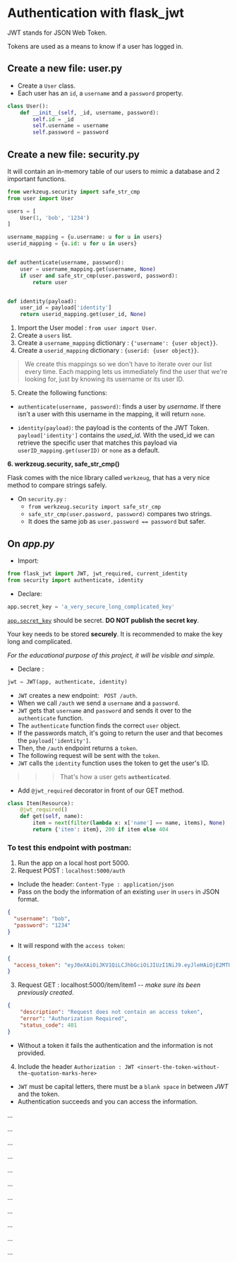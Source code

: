 # Authentication with flask_jwt

JWT stands for JSON Web Token.

Tokens are used as a means to know if a user has logged in.


## Create a new file: user.py
- Create a ```User``` class.
- Each user has an ```id```, a ``username`` and a `password` property.

```python
class User():
    def __init__(self, _id, username, password):
        self.id = _id
        self.username = username
        self.password = password
```

## Create a new file: security.py

It will contain an in-memory table of our users to mimic a database and 2 important functions. 

```python
from werkzeug.security import safe_str_cmp
from user import User

users = [
    User(1, 'bob', '1234')
]

username_mapping = {u.username: u for u in users}
userid_mapping = {u.id: u for u in users}


def authenticate(username, password):
    user = username_mapping.get(username, None)
    if user and safe_str_cmp(user.password, password):
        return user


def identity(payload):
    user_id = payload['identity']
    return userid_mapping.get(user_id, None)
```

1. Import the User model : ```from user import User```.
2. Create a ```users``` list. 
3. Create a `username_mapping` dictionary : ```{'username': {user object}}```.
4. Create a  `userid_mapping` dictionary : ```{userid: {user object}}```.
> We create this mappings so we don't have to iterate over our list every time.
> Each mapping lets us immediately find the user that we're looking for, just by knowing its username or its user ID.

5. Create the following functions:
- ```authenticate(username, password)```: finds a user by *username*. If there isn't a user with this username in the mapping, it will return ```none```.
  

- ```identity(payload)```: the payload is the contents of the JWT Token. ```payload['identity']``` contains the *used_id*. With the used_id we can retrieve the specific user that matches this payload via ```userID_mapping.get(userID)``` or ```none``` as a default.

**6. werkzeug.security, safe_str_cmp()**

Flask comes with the nice library called `werkzeug`, that has a very nice method to compare strings safely.

- On `security.py` :
    - `from werkzeug.security import safe_str_cmp`
    - `safe_str_cmp(user.password, password)` compares two strings. 
    - It does the same job as `user.password == password` but safer.

## On *app.py*

- Import:

``` py
from flask_jwt import JWT, jwt_required, current_identity
from security import authenticate, identity
```

- Declare:
``` py
app.secret_key = 'a_very_secure_long_complicated_key'
```  
[```app.secret_key```](https://www.kite.com/python/docs/flask.app.Flask.secret_key)  should be secret. **DO NOT publish the secret key**. 

Your key needs to be stored **securely**. It is recommended to make the key long and complicated.

*For the educational purpose of this project, it will be visible and simple.*


- Declare :
``` py 
jwt = JWT(app, authenticate, identity)
```
* `JWT` creates a new endpoint: ` POST /auth`.
* When we call `/auth` we send a `username` and a `password`.
* `JWT`  gets that `username` and `password` and sends it over to the `authenticate` function. 
* The `authenticate` function finds the correct `user` object.
* If the passwords match, it's going to return the user and that becomes the `payload['identity']`.
* Then, the `/auth` endpoint returns a `token`.
* The following request will be sent with the `token`.  
 * `JWT` calls the `identity` function uses the token to get the user's ID. 

>>> That's how a user gets **`authenticated`**.
   
* Add `@jwt_required` decorator in front of our GET method.

```python
class Item(Resource):
    @jwt_required()
    def get(self, name):
        item = next(filter(lambda x: x['name'] == name, items), None)
        return {'item': item}, 200 if item else 404
```


### To test this endpoint with postman: 
1. Run the app on a local host port 5000.
2. Request POST : `localhost:5000/auth` 
  - Include the header: `Content-Type : application/json`
  - Pass on the body the information of an existing `user` in `users` in JSON format.
```json
{
  "username": "bob",
  "password": "1234"
}
```
  - It will respond with the `access token`:
```json
{
  "access_token": "eyJ0eXAiOiJKV1QiLCJhbGciOiJIUzI1NiJ9.eyJleHAiOjE2MTU3NTc0MjQsImlhdCI6MTYxNTc1NzEyNCwibmJmIjoxNjE1NzU3MTI0LCJpZGVudGl0eSI6MX0.qa6AYlTnMY7THYtBFzSs44H4Jc3uFSLa5vfpw6gQYLY",
}
```

3. Request GET : localhost:5000/item/item1          -- *make sure its been previously created*.
```json
{
    "description": "Request does not contain an access token",
    "error": "Authorization Required",
    "status_code": 401
}
```

- Without a token it fails the authentication and the information is not provided.

4. Include the header `Authorization : JWT <insert-the-token-without-the-quotation-marks-here>`
- `JWT` must be capital letters, there must be a `blank space` in between *JWT* and the token.
- Authentication succeeds and you can access the information.

...

...

...

...

...

...

...

...

...

...

...























